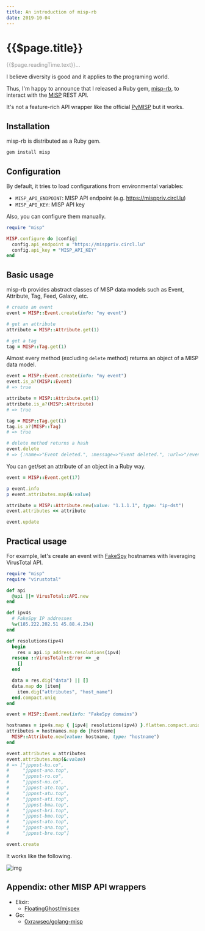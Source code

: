 ```yaml
---
title: An introduction of misp-rb
date: 2019-10-04
---
```


# {{$page.title}}

<span style="color: #999;">{{$page.readingTime.text}}...</span>

I believe diversity is good and it applies to the programing world.

Thus, I'm happy to announce that I released a Ruby gem, [misp-rb](https://github.com/ninoseki/misp-rb), to interact with the [MISP](https://www.misp-project.org/) REST API.

It's not a feature-rich API wrapper like the official [PyMISP](https://github.com/MISP/PyMISP) but it works.

## Installation

misp-rb is distributed as a Ruby gem.

```bash
gem install misp
```

## Configuration

By default, it tries to load configurations from environmental variables:

- `MISP_API_ENDPOINT`: MISP API endpoint (e.g. https://misppriv.circl.lu)
- `MISP_API_KEY`: MISP API key

Also, you can configure them manually.

```ruby
require "misp"

MISP.configure do |config|
  config.api_endpoint = "https://misppriv.circl.lu"
  config.api_key = "MISP_API_KEY"
end
```

## Basic usage

misp-rb provides abstract classes of MISP data models such as Event, Attribute, Tag, Feed, Galaxy, etc.

```ruby
# create an event
event = MISP::Event.create(info: "my event")

# get an attribute
attribute = MISP::Attribute.get(1)

# get a tag
tag = MISP::Tag.get(1)
```

Almost every method (excluding `delete` method) returns an object of a MISP data model.

```ruby
event = MISP::Event.create(info: "my event")
event.is_a?(MISP::Event)
# => true

attribute = MISP::Attribute.get(1)
attribute.is_a?(MISP::Attribute)
# => true

tag = MISP::Tag.get(1)
tag.is_a?(MISP::Tag)
# => true

# delete method returns a hash
event.delete
# => {:name=>"Event deleted.", :message=>"Event deleted.", :url=>"/events/delete/24"}
```

You can get/set an attribute of an object in a Ruby way.

```ruby
event = MISP::Event.get(17)

p event.info
p event.attributes.map(&:value)

attribute = MISP::Attribute.new(value: "1.1.1.1", type: "ip-dst")
event.attributes << attribute

event.update
```

## Practical usage

For example, let's create an event with [FakeSpy](https://blog.trendmicro.com/trendlabs-security-intelligence/fakespy-android-information-stealing-malware-targets-japanese-and-korean-speaking-users/) hostnames with leveraging VirusTotal API.

```ruby
require "misp"
require "virustotal"

def api
  @api ||= VirusTotal::API.new
end

def ipv4s
  # FakeSpy IP addresses
  %w(185.222.202.51 45.88.4.234)
end

def resolutions(ipv4)
  begin
    res = api.ip_address.resolutions(ipv4)
  rescue ::VirusTotal::Error => _e
    []
  end

  data = res.dig("data") || []
  data.map do |item|
    item.dig("attributes", "host_name")
  end.compact.uniq
end

event = MISP::Event.new(info: "FakeSpy domains")

hostnames = ipv4s.map { |ipv4| resolutions(ipv4) }.flatten.compact.uniq
attributes = hostnames.map do |hostname|
  MISP::Attribute.new(value: hostname, type: "hostname")
end

event.attributes = attributes
event.attributes.map(&:value)
# => ["jppost-ku.co",
#     "jppost-ano.top",
#     "jppost-ro.co",
#     "jppost-nu.co",
#     "jppost-ate.top",
#     "jppost-atu.top",
#     "jppost-ati.top",
#     "jppost-bma.top",
#     "jppost-bri.top",
#     "jppost-bmo.top",
#     "jppost-ato.top",
#     "jppost-ana.top",
#     "jppost-bre.top"]

event.create
```

It works like the following.

![img](https://i.imgur.com/7WFdpcX.png)

## Appendix: other MISP API wrappers

- Elixir:
  - [FloatingGhost/mispex](https://github.com/FloatingGhost/mispex)
- Go:
  - [0xrawsec/golang-misp](https://github.com/0xrawsec/golang-misp)

